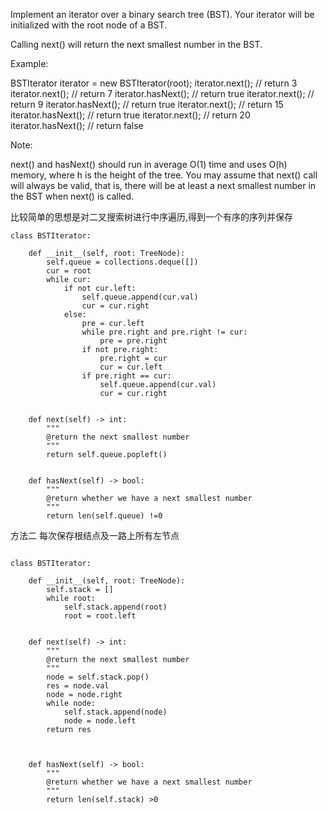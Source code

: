 Implement an iterator over a binary search tree (BST). Your iterator will be initialized with the root node of a BST.

Calling next() will return the next smallest number in the BST.

 

Example:



BSTIterator iterator = new BSTIterator(root);
iterator.next();    // return 3
iterator.next();    // return 7
iterator.hasNext(); // return true
iterator.next();    // return 9
iterator.hasNext(); // return true
iterator.next();    // return 15
iterator.hasNext(); // return true
iterator.next();    // return 20
iterator.hasNext(); // return false
 

Note:

next() and hasNext() should run in average O(1) time and uses O(h) memory, where h is the height of the tree.
You may assume that next() call will always be valid, that is, there will be at least a next smallest number in the BST when next() is called.


比较简单的思想是对二叉搜索树进行中序遍历,得到一个有序的序列并保存
```
class BSTIterator:

    def __init__(self, root: TreeNode):
        self.queue = collections.deque([])
        cur = root
        while cur:
            if not cur.left:
                self.queue.append(cur.val)
                cur = cur.right
            else:
                pre = cur.left
                while pre.right and pre.right != cur:
                    pre = pre.right
                if not pre.right:
                    pre.right = cur
                    cur = cur.left
                if pre.right == cur:
                    self.queue.append(cur.val)
                    cur = cur.right
        

    def next(self) -> int:
        """
        @return the next smallest number
        """
        return self.queue.popleft()
        

    def hasNext(self) -> bool:
        """
        @return whether we have a next smallest number
        """
        return len(self.queue) !=0
```

方法二  每次保存根结点及一路上所有左节点
```

class BSTIterator:

    def __init__(self, root: TreeNode):
        self.stack = []
        while root:
            self.stack.append(root)
            root = root.left
        

    def next(self) -> int:
        """
        @return the next smallest number
        """
        node = self.stack.pop()
        res = node.val
        node = node.right
        while node:
            self.stack.append(node)
            node = node.left
        return res
            
        

    def hasNext(self) -> bool:
        """
        @return whether we have a next smallest number
        """
        return len(self.stack) >0
```
